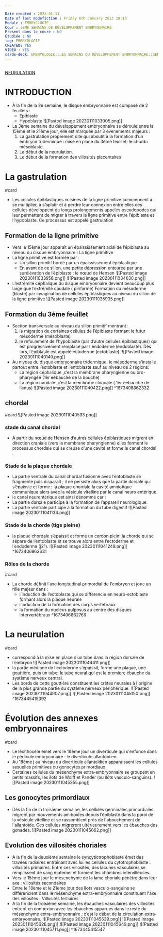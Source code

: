 ```yaml
---

Date created : 2023-01-11
Date of last modefiction : Friday 6th January 2023 20:13
Module : EMBRYOLOGIE
Cour : 3EME SEMAINE DE DÉVELOPPEMENT EMBRYONNAIRE
Present dans le coure : NO
Étudiée : NO
tag: EMBRYOLOGIE 
CREATED: YES
VIDEO : YES
cards-deck: EMBRYOLOGIE::LES SEMAINS DU DÉVELOPPEMENT EMBRYONNAIRE::3EME SEMAINE DE DÉVELOPPEMENT EMBRYONNAIRE
---
```

```toc
```
[NEURULATION](https://youtu.be/lGLexQR9xGs)

# INTRODUCTION 
- À la fin de la 2e semaine, le disque embryonnaire est composé de 2 feuillets :
	- Epiblaste
	- Hypoblaste
![[Pasted image 20230111033005.png]]
- La 3ème semaine du développement embryonnaire se déroule entre la 15ème et le 21ème jour, elle est marquée par 3 évènements majeurs :
	1. La gastrulation proprement dite qui aboutit à la formation d’un embryon tridermique : mise en place du 3ème feuillet; le chordo mésoblaste.
	2. Le début de la neurulation.
	3. Le début de la formation des villosités placentaires

# La gastrulation 
#card 
- Les cellules épiblastiques voisines de la ligne primitive commencent à se multiplier, à s’aplatir et à perdre leur connexion entre elles.ces cellules développent de longs prolongements appelés pseudopodes qui leur permettent de migrer à travers la ligne primitive entre l’épiblaste et l’hypoblaste. Ce processus est appelé gastrulation
## Formation de la ligne primitive
- Vers le 15ème jour apparaît un épaississement axial de l’épiblaste au niveau du disque embryonnaire : La ligne primitive
- La ligne primitive est formée par :
	- Un sillon primitif bordé par un épaississement épiblastique
	- En avant de ce sillon, une petite dépression entourée par une surélévation de l’épiblaste : le nœud de Hensen
![[Pasted image 20230111033958.png]]
![[Pasted image 20230111034030.png]]
- L’extrémité céphalique du disque embryonnaire devient beaucoup plus large que l’extrémité caudale ( piriforme) Formation du mésoderme (blaste) par invagination de cellules épiblastiques au niveau du sillon de la ligne primitive
![[Pasted image 20230111035935.png]]
## Formation du 3ème feuillet
- Section transversale au niveau du sillon primitif montrant :
	1.  la migration de certaines cellules de l’épiblaste formant le futur mésoderme (mésoblaste)
	2. le refoulement de l’hypoblaste (par d’autre cellules épiblastiques) qui est progressivement remplacé par l'endoderme (endoblaste). Dès lors, l’épiblaste est appelé ectoderme (ectoblaste). 
![[Pasted image 20230111040140.png]]
- Au niveau du disque embryonnaire tridermique, le mésoderme s’installe partout entre l’ectoblaste et l’entoblaste sauf au niveau de 2 régions:
	- La région céphalique ,c’est la membrane pharyngienne ou 	oro- pharyngée (1èr eébauche de la bouche)
	- La région caudale ,c’est la membrane cloacale ( 1èr eébauche de l’anus)
![[Pasted image 20230111040422.png]]
^1673406862332

## chordal 
#card 
![[Pasted image 20230111040533.png]]
### stade du canal chordal
- A partir du nœud de Hensen d’autres cellules épiblastiques migrent en direction craniale (vers la membrane pharyngienne) elles forment le processus chordale qui se creuse d’une cavité et forme le canal chordal .
### Stade de la plaque chordale
- La partie ventrale du canal chordal fusionne avec l’entoblaste se fragmente puis disparait ; il ne persiste alors que la partie dorsale qui s’épaissie et forme : la plaque chordale.la cavité amniotique communique alors avec la vésicule vitelline par le canal neuro entérique.
- le canal neurentérique est ainsi dénommé car :
- La partie dorsale participe à la formation de l’appareil neurologique.
- La partie ventrale participe à la formation du tube digestif 
![[Pasted image 20230111041134.png]]
### Stade de la chorde (tige pleine)
- la plaque chordale s’épaissit et forme un cordon plein: la chorde qui se sépare de l’entoblaste et se trouve alors entre l’ectoderme et l’endoderme (j21). 
![[Pasted image 20230111041249.png]]
^1673406862631

### Rôles de la chorde
#card 
* La chorde définit l'axe longitudinal primordial de l'embryon et joue un rôle majeur dans :
	- l’induction de l’ectoblaste qui se différencie en neuro-ectoblaste formant alors la plaque neurale
	- l’induction de la formation des corps vertébraux
	- la formation du nucleus pulposus au centre des disques intervertébraux 
^1673406862766

# La neurulation
#card 
- correspond à la mise en place d’un tube dans la région dorsale de l’embryon 
![[Pasted image 20230111044411.png]]
- la partie médiane de l‘ectoderme s'épaissit, forme une plaque, une gouttière, puis un tube: le tube neural qui est la première ébauche du système nerveux central.
- Les bords de cette gouttière constituent les crêtes neurales à l'origine de la plus grande partie du système nerveux périphérique.
![[Pasted image 20230111044907.png]]
![[Pasted image 20230111045150.png]]
^1673445415392


# Évolution des annexes embryonnaires
#card 
- Le lécithocèle émet vers le 16ème jour un diverticule qui s'enfonce dans le pédicule embryonnaire : le diverticule allantoïdien.
- Au 18ème j au niveau du diverticule allantoïdien apparaissent les cellules sexuelles primitives ou gonocytes primordiaux 
- Certaines cellules du mésenchyme extra-embryonnaire se groupent en petits massifs, les îlots de Wolff et Pander (ou ilôts vasculo-sanguins).
![[Pasted image 20230111045355.png]]
## Les gonocytes primordiaux
- Dés la fin de la troisième semaine, les cellules germinales primordiales migrent par mouvements amiboïdes depuis l‘épiblaste dans la paroi de la vésicule vitelline et se rassemblent près de l'abouchement de l'allantoïde. Ces cellules migreront ultérieurement vers les ébauches des gonades. 
![[Pasted image 20230111045602.png]]
## Evolution des villosités choriales
- A la fin de la deuxième semaine le syncytiotrophoblaste émet des travées radiaires entraînant avec lui les cellules du cytotrophoblaste : villosités primaires. Entre ces villosités, des lacunes vasculaires se remplissent de sang maternel et forment les chambres intervilleuses.
- Vers le 15ème jour le mésenchyme de la lame choriale pénètre dans leur axe : villosités secondaires
- Entre le 18ème et le 21ème jour des îlots vasculo-sanguins se différencient dans le mésenchyme extra-embryonnaire constituant l'axe des villosités : Villosités tertiaires 
- A la fin de la troisième semaine, les ébauches vasculaires des villosités entrent en connexion avec les ébauches apparues dans le reste du mésenchyme extra-embryonnaire ; c’est le début de la circulation extra-embryonnaire. 
![[Pasted image 20230111045539.png]]
![[Pasted image 20230111045628.png]]
![[Pasted image 20230111045649.png]]
![[Pasted image 20230111045711.png]]
^1673445415547
